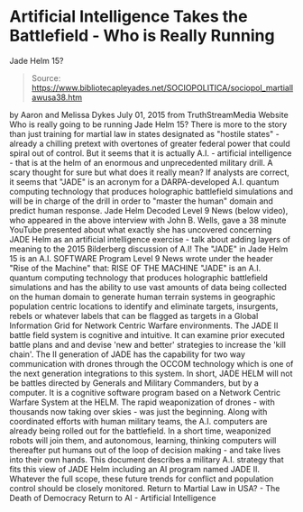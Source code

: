 # Artificial Intelligence Takes the Battlefield - Who is Really Running 
Jade Helm 15?

> Source: https://www.bibliotecapleyades.net/SOCIOPOLITICA/sociopol_martiallawusa38.htm

by Aaron and Melissa Dykes July 01, 2015
from TruthStreamMedia Website
Who is really going to be running Jade Helm 15?
There is more to the story than just training for martial law in states designated as "hostile states" - already a chilling pretext with overtones of greater federal power that could spiral out of control.
But it seems that it is actually A.I. - artificial intelligence - that is at the helm of an enormous and unprecedented military drill.
A scary thought for sure but what does it really mean?
If analysts are correct, it seems that "JADE" is an acronym for a DARPA-developed A.I. quantum computing technology that produces holographic battlefield simulations and will be in charge of the drill in order to "master the human" domain and predict human response.
Jade Helm Decoded
Level 9 News (below video), who appeared in the above interview with John B. Wells, gave a 38 minute YouTube presented about what exactly she has uncovered concerning JADE Helm as an artificial intelligence exercise - talk about adding layers of meaning to the 2015 Bilderberg discussion of A.I!
The "JADE" in Jade Helm 15 is an A.I. SOFTWARE Program
Level 9 News wrote under the header "Rise of the Machine" that:
RISE OF THE MACHINE
"JADE" is an A.I. quantum computing technology that produces holographic battlefield simulations and has the ability to use vast amounts of data being collected on the human domain to generate human terrain systems in geographic population centric locations to identify and eliminate targets, insurgents, rebels or whatever labels that can be flagged as targets in a Global Information Grid for Network Centric Warfare environments.
The JADE II battle field system is cognitive and intuitive.
It can examine prior executed battle plans and and devise 'new and better' strategies to increase the 'kill chain'. The II generation of JADE has the capability for two way communication with drones through the OCCOM technology which is one of the next generation integrations to this system.
In short, JADE HELM will not be battles directed by Generals and Military Commanders, but by a computer. It is a cognitive software program based on a Network Centric Warfare System at the HELM.
The rapid weaponization of drones - with thousands now taking over skies - was just the beginning.
Along with coordinated efforts with human military teams, the A.I. computers are already being rolled out for the battlefield. In a short time, weaponized robots will join them, and autonomous, learning, thinking computers will thereafter put humans out of the loop of decision making - and take lives into their own hands.
This document describes a military A.I. strategy that fits this view of JADE Helm including an AI program named JADE II.
Whatever the full scope, these future trends for conflict and population control should be closely monitored.
Return to Martial Law in USA? - The Death of Democracy
Return to AI - Artificial Intelligence
